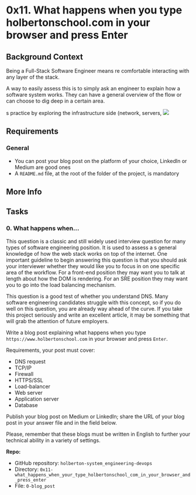 # 0x11. What happens when you type holbertonschool.com in your browser and press Enter
## Background Context

Being a Full-Stack Software Engineer means re comfortable interacting with any layer of the stack.

A way to easily assess this is to simply ask an engineer to explain how a software system works. They can have a general overview of the flow or can choose to dig deep in a certain area.

s practice by exploring the infrastructure side (network, servers, 
![](https://s3.amazonaws.com/intranet-projects-files/holbertonschool-sysadmin_devops/298/aJPw3mw.jpg)

## Requirements

### General

-   You can post your blog post on the platform of your choice, LinkedIn or Medium are good ones
-   A  `README.md`  file, at the root of the folder of the project, is mandatory

## More Info


## Tasks

### 0. What happens when...


This question is a classic and still widely used interview question for many types of software engineering position. It is used to assess a s general knowledge of how the web stack works on top of the internet. One important guideline to begin answering this question is that you should ask your interviewer whether they would like you to focus in on one specific area of the workflow. For a front-end position they may want you to talk at length about how the DOM is rendering. For an SRE position they may want you to go into the load balancing mechanism.

This question is a good test of whether you understand DNS. Many software engineering candidates struggle with this concept, so if you do well on this question, you are already way ahead of the curve. If you take this project seriously and write an excellent article, it may be something that will grab the attention of future employers.

Write a blog post explaining what happens when you type  `https://www.holbertonschool.com`  in your browser and press  `Enter`.

Requirements, your post must cover:

-   DNS request
-   TCP/IP
-   Firewall
-   HTTPS/SSL
-   Load-balancer
-   Web server
-   Application server
-   Database

Publish your blog post on Medium or LinkedIn; share the URL of your blog post in your answer file and in the field below.

Please, remember that these blogs must be written in English to further your technical ability in a variety of settings.


**Repo:**

-   GitHub repository:  `holberton-system_engineering-devops`
-   Directory:  `0x11-what_happens_when_your_type_holbertonschool_com_in_your_browser_and_press_enter`
-   File:  `0-blog_post`
